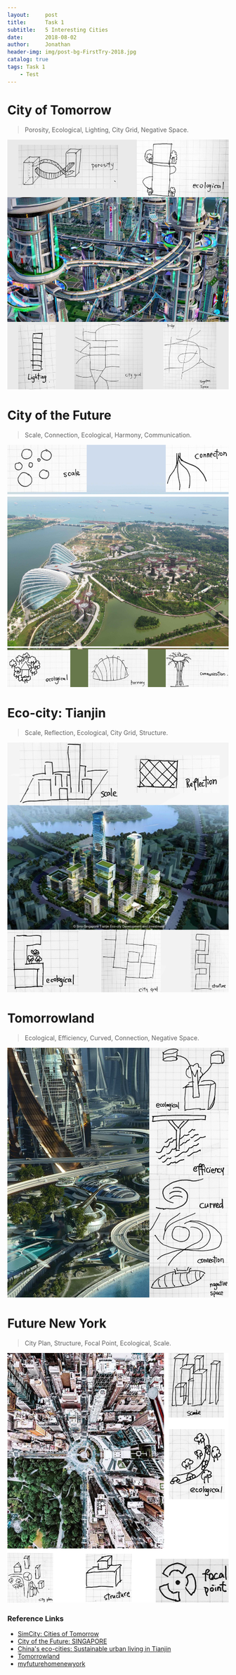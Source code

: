 ```yaml
---
layout:     post
title:      Task 1
subtitle:   5 Interesting Cities
date:       2018-08-02
author:     Jonathan
header-img: img/post-bg-FirstTry-2018.jpg
catalog: true
tags: Task 1
    - Test
---
```

# City of Tomorrow
> Porosity, Ecological, Lighting, City Grid, Negative Space.

![insert page1](img/2018-08-02task1/page1.jpg)

# City of the Future
> Scale, Connection, Ecological, Harmony, Communication.

![insert page2](img/2018-08-02task1/page2.jpg)

# Eco-city: Tianjin
> Scale, Reflection, Ecological, City Grid, Structure.

![insert page1](img/2018-08-02task1/page3.jpg)

# Tomorrowland
> Ecological, Efficiency, Curved, Connection, Negative Space.

![insert page1](img/2018-08-02task1/page4.jpg)

# Future New York
> City Plan, Structure, Focal Point, Ecological, Scale.

![insert page1](img/2018-08-02task1/page5.jpg)

### Reference Links
- [SimCity: Cities of Tomorrow](https://install-game.com/simcity-cities-of-tomorrow-pc-game-free-download/)
- [City of the Future: SINGAPORE](https://hypnoticdanceshow.wordpress.com/2013/02/09/city-of-the-future-singapore/)
- [China's eco-cities: Sustainable urban living in Tianjin](http://www.bbc.com/future/story/20120503-sustainable-cities-on-the-rise)
- [Tomorrowland](https://www.pinterest.com.au/pin/761249143236998058/)
- [myfuturehomenewyork](https://www.pinterest.com.au/pin/431360470552394223/)
